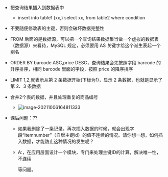 - 把查询结果插入到数据表中
  - insert into table1 (xx,) select xx, from table2 where condition

- 不要随便修改表的主键，否则会破坏数据完整性

- FROM 后面的是数据源，可以把一个查询结果数据集当做一个虚拟的数据表（数据源）来看待，MySQL 规定，必须要用 AS 关键字给这个派生表起一个别名

- ORDER BY barcode ASC,price DESC，查询结果会先按照字段 barcode 的升序排序，相同 barcode 里面的字段，按照 price 的降序排序

- LIMIT 1,2,就表示从第 2 条数据开始(下标为1)，显示 2 条数据，也就是显示了第 2、3 条数据

- 合并2个表的数据，并且处理重复的商品编号
  - ![image-20211006164811333](C:\Users\chenjiaxi\AppData\Roaming\Typora\typora-user-images\image-20211006164811333.png)
  
- 课后问题：??

  - 如果我删除了一条记录，再次插入数据的时候，就会出现字段“itemnumber”（自增主键id）的值不连续的情况。请你想一想，如何插入数据，才能防止这种情况的发生呢？

  - A:，在应用层面设计一个模块，专门来处理主键ID的计算，解决唯一性，不连续

    等问题。